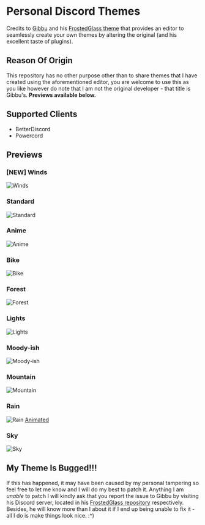# Personal Discord Themes
Credits to [Gibbu](https://github.com/Gibbu) and his [FrostedGlass theme](https://github.com/DiscordStyles/FrostedGlass) that provides an editor to seamlessly create your own themes by altering the original (and his excellent taste of plugins).

## Reason Of Origin
This repository has no other purpose other than to share themes that I have created using the aforementioned editor, you are welcome to use this as you like however do note that I am not the original developer - that title is Gibbu's. **Previews available below.**

## Supported Clients
- BetterDiscord
- Powercord

## Previews

### [NEW] Winds
![Winds](https://i.imgur.com/JkFKv1i.jpeg)

### Standard
![Standard](https://i.imgur.com/ucMKHGX.png)

### Anime
![Anime](https://i.imgur.com/9EKJjgg.jpeg)

### Bike
![Bike](https://i.imgur.com/MhuU8Ut.jpeg)

### Forest
![Forest](https://i.imgur.com/rY1wNwX.jpg)

### Lights
![Lights](https://i.imgur.com/UFUVJEB.png)

### Moody-ish
![Moody-ish](https://i.imgur.com/hs4kBdU.jpg)

### Mountain
![Mountain](https://i.imgur.com/iUVs6M6.png)

### Rain
![Rain](https://i.imgur.com/KkdFos7.jpg)
[Animated](https://i.imgur.com/JP9RPFT.mp4)

### Sky
![Sky](https://i.imgur.com/Q3C5xnk.jpeg)

## My Theme Is Bugged!!!
If this has happened, it may have been caused by my personal tampering so feel free to let me know and I will do my best to patch it. Anything I am *unable* to patch I will kindly ask that you report the issue to Gibbu by visiting his Discord server, located in his [FrostedGlass repository](https://github.com/DiscordStyles/FrostedGlass) respectively. Besides, he will know more than I about it if I end up being unable to fix it - all I do is make things look nice. :^)
